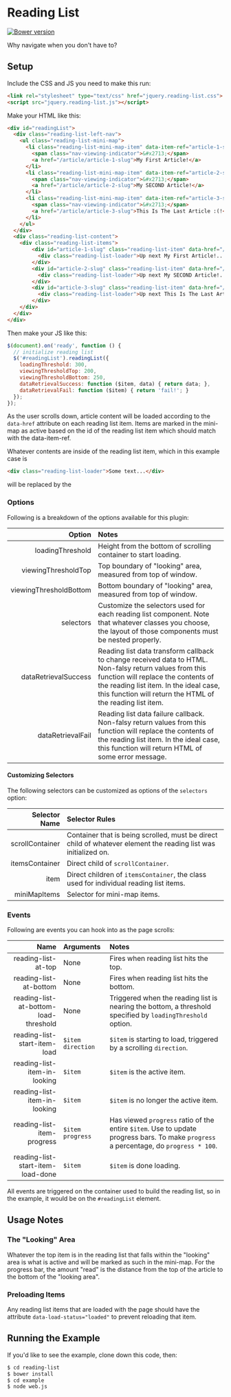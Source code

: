 # Reading List
[![Bower version](https://badge.fury.io/bo/reading-list.svg)](http://badge.fury.io/bo/reading-list)

Why navigate when you don't have to?


## Setup

Include the CSS and JS you need to make this run:
```html
<link rel="stylesheet" type="text/css" href="jquery.reading-list.css">
<script src="jquery.reading-list.js"></script>
```

Make your HTML like this:
```html
<div id="readingList">
  <div class="reading-list-left-nav">
    <ul class="reading-list-mini-map">
      <li class="reading-list-mini-map-item" data-item-ref="article-1-slug">
        <span class="nav-viewing-indicator">&#x2713;</span>
        <a href="/article/article-1-slug">My First Article!</a>
      </li>
      <li class="reading-list-mini-map-item" data-item-ref="article-2-slug">
        <span class="nav-viewing-indicator">&#x2713;</span>
        <a href="/article/article-2-slug">My SECOND Article!</a>
      </li>
      <li class="reading-list-mini-map-item" data-item-ref="article-3-slug">
        <span class="nav-viewing-indicator">&#x2713;</span>
        <a href="/article/article-3-slug">This Is The Last Article :(!</a>
      </li>
    </ul>
  </div>
  <div class="reading-list-content">
    <div class="reading-list-items">
        <div id="article-1-slug" class="reading-list-item" data-href="/article/article-1-slug">
          <div class="reading-list-loader">Up next My First Article!...</div>
        </div>
        <div id="article-2-slug" class="reading-list-item" data-href="/article/article-2-slug">
          <div class="reading-list-loader">Up next My SECOND Article!...</div>
        </div>
        <div id="article-3-slug" class="reading-list-item" data-href="/article/article-3-slug">
          <div class="reading-list-loader">Up next This Is The Last Article :(!...</div>
        </div>
    </div>
  </div>
</div>
```

Then make your JS like this:
```javascript
$(document).on('ready', function () {
  // initialize reading list
  $('#readingList').readingList({
    loadingThreshold: 300,
    viewingThresholdTop: 200,
    viewingThresholdBottom: 250,
    dataRetrievalSuccess: function ($item, data) { return data; },
    dataRetrievalFail: function ($item) { return 'fail!'; }
  });
});
```

As the user scrolls down, article content will be loaded according to the ```data-href```
attribute on each reading list item. Items are marked in the mini-map as active
based on the id of the reading list item which should match with the data-item-ref.

Whatever contents are inside of the reading list item, which in this example case is
```html
<div class="reading-list-loader">Some text...</div>
```
will be replaced by the

### Options
Following is a breakdown of the options available for this plugin:

| Option | Notes |
|--------:|:-------|
| loadingThreshold | Height from the bottom of scrolling container to start loading. |
| viewingThresholdTop | Top boundary of "looking" area, measured from top of window. |
| viewingThresholdBottom | Bottom boundary of "looking" area, measured from top of window. |
| selectors | Customize the selectors used for each reading list component. Note that whatever classes you choose, the layout of those components must be nested properly. |
| dataRetrievalSuccess | Reading list data transform callback to change received data to HTML. Non-falsy return values from this function will replace the contents of the reading list item. In the ideal case, this function will return the HTML of the reading list item. |
| dataRetrievalFail | Reading list data failure callback. Non-falsy return values from this function will replace the contents of the reading list item. In the ideal case, this function will return HTML of some error message. |

#### Customizing Selectors
The following selectors can be customized as options of the ```selectors``` option:

| Selector Name | Selector Rules |
|--------------:|:---------------|
| scrollContainer | Container that is being scrolled, must be direct child of whatever element the reading list was initialized on. |
| itemsContainer | Direct child of ```scrollContainer```. |
| item | Direct children of ```itemsContainer```, the class used for individual reading list items.  |
| miniMapItems | Selector for mini-map items. |

### Events
Following are events you can hook into as the page scrolls:

| Name | Arguments | Notes |
|-----:|:----------|:------|
| reading-list-at-top | None | Fires when reading list hits the top. |
| reading-list-at-bottom | None | Fires when reading list hits the bottom. |
| reading-list-at-bottom-load-threshold | None | Triggered when the reading list is nearing the bottom, a threshold specified by ```loadingThreshold``` option. |
| reading-list-start-item-load | ```$item``` ```direction``` | ```$item``` is starting to load, triggered by a scrolling ```direction```. |
| reading-list-item-in-looking | ```$item``` | ```$item``` is the active item. |
| reading-list-item-in-looking | ```$item``` | ```$item``` is no longer the active item. |
| reading-list-item-progress | ```$item``` ```progress``` | Has viewed ```progress``` ratio of the entire ```$item```. Use to update progress bars. To make ```progress``` a percentage, do ```progress * 100```.  |
| reading-list-start-item-load-done | ```$item``` | ```$item``` is done loading. |

All events are triggered on the container used to build the reading list, so in the example, it would be on the ```#readingList``` element.

## Usage Notes

### The "Looking" Area
Whatever the top item is in the reading list that falls within the "looking"
area is what is active and will be marked as such in the mini-map. For the
progress bar, the amount "read" is the distance from the top of the article to
the bottom of the "looking area".

### Preloading Items
Any reading list items that are loaded with the page should have the attribute ```data-load-status="loaded"``` to prevent reloading that item.

## Running the Example
If you'd like to see the example, clone down this code, then:
```bash
$ cd reading-list
$ bower install
$ cd example
$ node web.js
```
